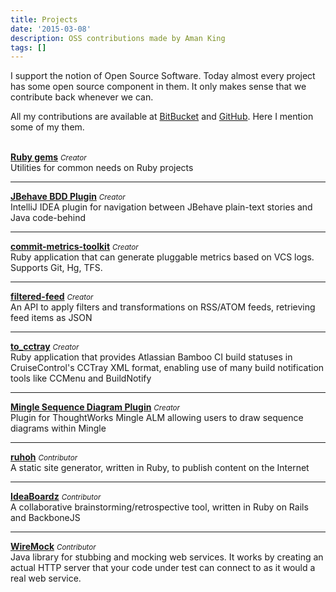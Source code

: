 ```yaml
---
title: Projects
date: '2015-03-08'
description: OSS contributions made by Aman King
tags: []
---
```

I support the notion of Open Source Software. Today almost every project has some open source component in them. It only makes sense that we contribute back whenever we can.

All my contributions are available at [BitBucket](http://bitbucket.org/{{data.author.bitbucket}}) and [GitHub](http://github.com/{{data.author.github}}). Here I mention some of my them.<br><br>



**[Ruby gems](https://rubygems.org/profiles/amanking)** *<small>Creator</small>*<br>
Utilities for common needs on Ruby projects<br>

------

**[JBehave BDD Plugin](http://plugins.jetbrains.com/plugin/5863)** *<small>Creator</small>*<br>
IntelliJ IDEA plugin for navigation between JBehave plain-text stories and Java code-behind<br>

------

**[commit-metrics-toolkit](https://bitbucket.org/amanking/commit-metrics-toolkit)** *<small>Creator</small>*<br>
Ruby application that can generate pluggable metrics based on VCS logs. Supports Git, Hg, TFS.<br>

------

**[filtered-feed](https://github.com/amanking/filtered-feed)** *<small>Creator</small>*<br>
An API to apply filters and transformations on RSS/ATOM feeds, retrieving feed items as JSON<br>

------

**[to_cctray](https://bitbucket.org/amanking/to_cctray)** *<small>Creator</small>*<br>
Ruby application that provides Atlassian Bamboo CI build statuses in CruiseControl's CCTray XML format, enabling use of many build notification tools like CCMenu and BuildNotify<br>

------

**[Mingle Sequence Diagram Plugin](http://mingle-seq-diag.rubyforge.org)** *<small>Creator</small>*<br>
Plugin for ThoughtWorks Mingle ALM allowing users to draw sequence diagrams within Mingle<br>

------

**[ruhoh](http://ruhoh.com)** *<small>Contributor</small>*<br>
A static site generator, written in Ruby, to publish content on the Internet<br>

------

**[IdeaBoardz](http://www.ideaboardz.com)** *<small>Contributor</small>*<br>
A collaborative brainstorming/retrospective tool, written in Ruby on Rails and BackboneJS<br>

------

**[WireMock](http://wiremock.org)** *<small>Contributor</small>*<br>
Java library for stubbing and mocking web services. It works by creating an actual HTTP server that your code under test can connect to as it would a real web service.
